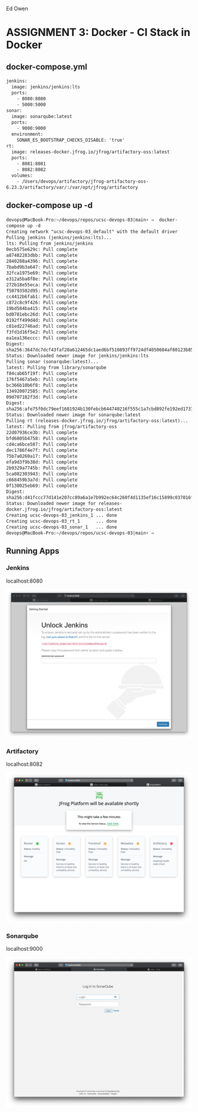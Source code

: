 Ed Owen

# ASSIGNMENT 3: Docker - CI Stack in Docker

## docker-compose.yml

    jenkins:
      image: jenkins/jenkins:lts
      ports:
        - 8080:8080
        - 5000:5000
    sonar:
      image: sonarqube:latest
      ports:
        - 9000:9000
      environment:
        SONAR_ES_BOOTSTRAP_CHECKS_DISABLE: 'true'
    rt:
      image: releases-docker.jfrog.io/jfrog/artifactory-oss:latest
      ports:
        - 8081:8081 
        - 8082:8082
      volumes:
        - /Users/devops/artifactory/jfrog-artifactory-oss-6.23.3/artifactory/var/:/var/opt/jfrog/artifactory

## docker-compose up -d

    devops@MacBook-Pro:~/devops/repos/ucsc-devops-03|main⚡ ⇒  docker-compose up -d
    Creating network "ucsc-devops-03_default" with the default driver
    Pulling jenkins (jenkins/jenkins:lts)...
    lts: Pulling from jenkins/jenkins
    0ecb575e629c: Pull complete
    a87482283dbb: Pull complete
    2840288a4396: Pull complete
    7babd9b3a647: Pull complete
    32fca1975e69: Pull complete
    e312a5ba8f8e: Pull complete
    272b18e55eca: Pull complete
    f50793502d95: Pull complete
    cc4412b6fab1: Pull complete
    c872c8c9f426: Pull complete
    19bd584ba415: Pull complete
    bd0781ebc26d: Pull complete
    0192ff499d4d: Pull complete
    c81ed22746ad: Pull complete
    f3fd1d16f5e2: Pull complete
    ea1ea136eccc: Pull complete
    Digest: sha256:3647dc7dcf43faf20a612465dc1aed6bf510893ff9724df4050604af80123b85
    Status: Downloaded newer image for jenkins/jenkins:lts
    Pulling sonar (sonarqube:latest)...
    latest: Pulling from library/sonarqube
    f84cab65f19f: Pull complete
    176f5467a5eb: Pull complete
    bc366b10b6f8: Pull complete
    134920072585: Pull complete
    09d707182f3d: Pull complete
    Digest: sha256:afe75f0dc79eef1681924b130febcb644740216f555c1a7cbd892fe192ed1737
    Status: Downloaded newer image for sonarqube:latest
    Pulling rt (releases-docker.jfrog.io/jfrog/artifactory-oss:latest)...
    latest: Pulling from jfrog/artifactory-oss
    22d07936ce3b: Pull complete
    bfd6805b4758: Pull complete
    cd4ca6bce587: Pull complete
    dec1786f4e7f: Pull complete
    75b7a0260a17: Pull complete
    efa9d3f9b38d: Pull complete
    2b9329a7745b: Pull complete
    5ca082303943: Pull complete
    c668459b3a7d: Pull complete
    0f130025eb69: Pull complete
    Digest: sha256:d41fccc77d141e207cc89a6a1e7b992ec64c260f4d1135ef16c15899c037016f
    Status: Downloaded newer image for releases-docker.jfrog.io/jfrog/artifactory-oss:latest
    Creating ucsc-devops-03_jenkins_1 ... done
    Creating ucsc-devops-03_rt_1      ... done
    Creating ucsc-devops-03_sonar_1   ... done
    devops@MacBook-Pro:~/devops/repos/ucsc-devops-03|main⚡ ⇒

## Running Apps

### Jenkins

localhost:8080

![](jenkins-running-from-docker.png)

### Artifactory

localhost:8082

![](rt-running-from-docker.png)

### Sonarqube

localhost:9000

![](sonar-running-from-docker.png)


